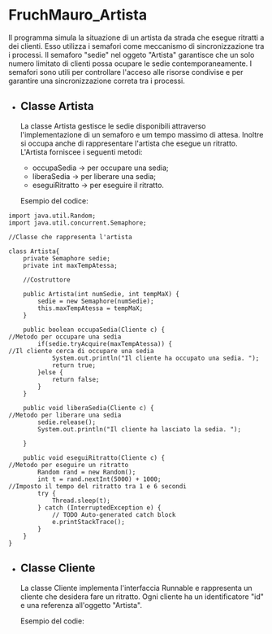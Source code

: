 # FruchMauro_Artista

Il programma simula la situazione di un artista da strada che esegue ritratti a dei clienti.
Esso utilizza i semafori come meccanismo di sincronizzazione tra i processi. Il semaforo "sedie" nel oggeto "Artista" garantisce che un solo numero limitato di clienti possa ocupare le sedie contemporaneamente. I semafori sono utili per controllare l'acceso alle risorse condivise e per garantire una sincronizzazione correta tra i processi.

 - ## Classe Artista

      La classe Artista gestisce le sedie disponibili attraverso l'implementazione di un semaforo e um tempo massimo di attesa. Inoltre si occupa anche di rappresentare l'artista che esegue un ritratto. L'Artista forniscee i seguenti metodi: 
    - occupaSedia -> per occupare una sedia;
    - liberaSedia -> per liberare una sedia;
    - eseguiRitratto -> per eseguire il ritratto.

    Esempio del codice:
    
```package myPackage;
import java.util.Random;
import java.util.concurrent.Semaphore;

//Classe che rappresenta l'artista

class Artista{
	private Semaphore sedie;
	private int maxTempAtessa;
	
	//Costruttore
	
	public Artista(int numSedie, int tempMaX) {                
		sedie = new Semaphore(numSedie);
		this.maxTempAtessa = tempMaX;
	}
	
	public boolean occupaSedia(Cliente c) {										//Metodo per occupare una sedia																	
		if(sedie.tryAcquire(maxTempAtessa)) {									//Il cliente cerca di occupare una sedia
			System.out.println("Il cliente ha occupato una sedia. ");
			return true;
		}else {
			return false;
		}
	}
	
	public void liberaSedia(Cliente c) {										//Metodo per liberare una sedia
		sedie.release();														
		System.out.println("Il cliente ha lasciato la sedia. ");
		
	}
	
	public void eseguiRitratto(Cliente c) {										//Metodo per eseguire un ritratto
		Random rand = new Random();
		int t = rand.nextInt(5000) + 1000;										//Imposto il tempo del ritratto tra 1 e 6 secondi
		try {
			Thread.sleep(t);
		} catch (InterruptedException e) {
			// TODO Auto-generated catch block
			e.printStackTrace();
		}
	}
}
```

 - ## Classe Cliente

      La classe Cliente implementa l'interfaccia Runnable e rappresenta un cliente che desidera fare un ritratto. Ogni cliente ha un identificatore "id" e una referenza all'oggetto "Artista".
      
      Esempio del codie:
      
```
    

